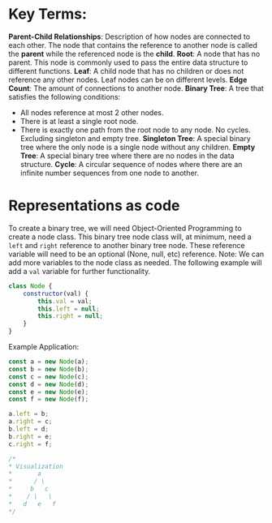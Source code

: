 # Key Terms:
__Parent-Child Relationships__:
  Description of how nodes are connected to each other.
  The node that contains the reference to another node is called the __parent__ while the referenced node is the __child__.
__Root__:
  A node that has no parent. This node is commonly used to pass the entire data structure to different functions.
__Leaf__:
  A child node that has no children or does not reference any other nodes. Leaf nodes can be on different levels.
__Edge Count__:
  The amount of connections to another node.
__Binary Tree__:
  A tree that satisfies the following conditions:
  - All nodes reference at most 2 other nodes.
  - There is at least a single root node.
  - There is exactly one path from the root node to any node. No cycles. Excluding singleton and empty tree.
__Singleton Tree__:
  A special binary tree where the only node is a single node without any children. 
__Empty Tree__:
  A special binary tree where there are no nodes in the data structure.
__Cycle__:
  A circular sequence of nodes where there are an infinite number sequences from one node to another. 

# Representations as code
To create a binary tree, we will need Object-Oriented Programming to create a node class.
This binary tree node class will, at minimum, need a `left` and `right` reference to another binary tree node.
These reference variable will need to be an optional (None, null, etc) reference.
Note: We can add more variables to the node class as needed. The following example will add a `val` variable for further functionality.

```javascript
class Node {
    constructor(val) {
        this.val = val;
        this.left = null;
        this.right = null;
    }
}
```
Example Application:
```javascript
const a = new Node(a);
const b = new Node(b);
const c = new Node(c);
const d = new Node(d);
const e = new Node(e);
const f = new Node(f);

a.left = b;
a.right = c;
b.left = d;
b.right = e;
c.right = f;

/*
* Visualization
*       a
*      / \
*     b   c
*    / \   \
*   d   e   f
*/
```
